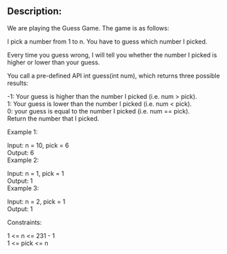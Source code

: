 ## Description:  
We are playing the Guess Game. The game is as follows:  

I pick a number from 1 to n. You have to guess which number I picked.  

Every time you guess wrong, I will tell you whether the number I picked is higher or lower than your guess.  

You call a pre-defined API int guess(int num), which returns three possible results:  

-1: Your guess is higher than the number I picked (i.e. num > pick).  
1: Your guess is lower than the number I picked (i.e. num < pick).  
0: your guess is equal to the number I picked (i.e. num == pick).  
Return the number that I picked.  

 

Example 1:  

Input: n = 10, pick = 6  
Output: 6  
Example 2:  

Input: n = 1, pick = 1  
Output: 1  
Example 3:  

Input: n = 2, pick = 1  
Output: 1  
 

Constraints:  

1 <= n <= 231 - 1  
1 <= pick <= n  
